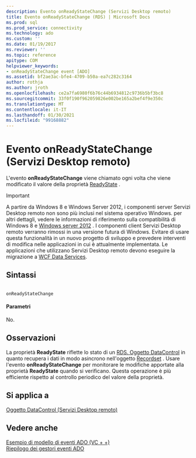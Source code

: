 ```yaml
---
description: Evento onReadyStateChange (Servizi Desktop remoto)
title: Evento onReadyStateChange (RDS) | Microsoft Docs
ms.prod: sql
ms.prod_service: connectivity
ms.technology: ado
ms.custom: ''
ms.date: 01/19/2017
ms.reviewer: ''
ms.topic: reference
apitype: COM
helpviewer_keywords:
- onReadyStateChange event [ADO]
ms.assetid: bf2ae3ac-bfe4-4709-b50a-ea7c282c3164
author: rothja
ms.author: jroth
ms.openlocfilehash: ce2a7fa6980f6b76c44b6934812c9736b5bf3bc8
ms.sourcegitcommit: 33f0f190f962059826e002be165a2bef4f9e350c
ms.translationtype: MT
ms.contentlocale: it-IT
ms.lasthandoff: 01/30/2021
ms.locfileid: "99168882"
---
```

# <a name="onreadystatechange-event-rds"></a>Evento onReadyStateChange (Servizi Desktop remoto)
L'evento **onReadyStateChange** viene chiamato ogni volta che viene modificato il valore della proprietà [ReadyState](./readystate-property-rds.md) .  
  
> [!IMPORTANT]
>  A partire da Windows 8 e Windows Server 2012, i componenti server Servizi Desktop remoto non sono più inclusi nel sistema operativo Windows. per altri dettagli, vedere le informazioni di riferimento sulla compatibilità di Windows 8 e [Windows server 2012](https://www.microsoft.com/download/details.aspx?id=27416) . I componenti client Servizi Desktop remoto verranno rimossi in una versione futura di Windows. Evitare di usare questa funzionalità in un nuovo progetto di sviluppo e prevedere interventi di modifica nelle applicazioni in cui è attualmente implementata. Le applicazioni che utilizzano Servizi Desktop remoto devono eseguire la migrazione a [WCF Data Services](/dotnet/framework/wcf/).  
  
## <a name="syntax"></a>Sintassi  
  
```  
  
onReadyStateChange  
```  
  
#### <a name="parameters"></a>Parametri  
 No.  
  
## <a name="remarks"></a>Osservazioni  
 La proprietà **ReadyState** riflette lo stato di un [RDS. Oggetto DataControl](./datacontrol-object-rds.md) in quanto recupera i dati in modo asincrono nell'oggetto [Recordset](../ado-api/recordset-object-ado.md) . Usare l'evento **onReadyStateChange** per monitorare le modifiche apportate alla proprietà **ReadyState** quando si verificano. Questa operazione è più efficiente rispetto al controllo periodico del valore della proprietà.  
  
## <a name="applies-to"></a>Si applica a  
 [Oggetto DataControl (Servizi Desktop remoto)](./datacontrol-object-rds.md)  
  
## <a name="see-also"></a>Vedere anche  
 [Esempio di modello di eventi ADO (VC + +)](../ado-api/ado-events-model-example-vc.md)   
 [Riepilogo dei gestori eventi ADO](../../guide/data/ado-event-handler-summary.md)